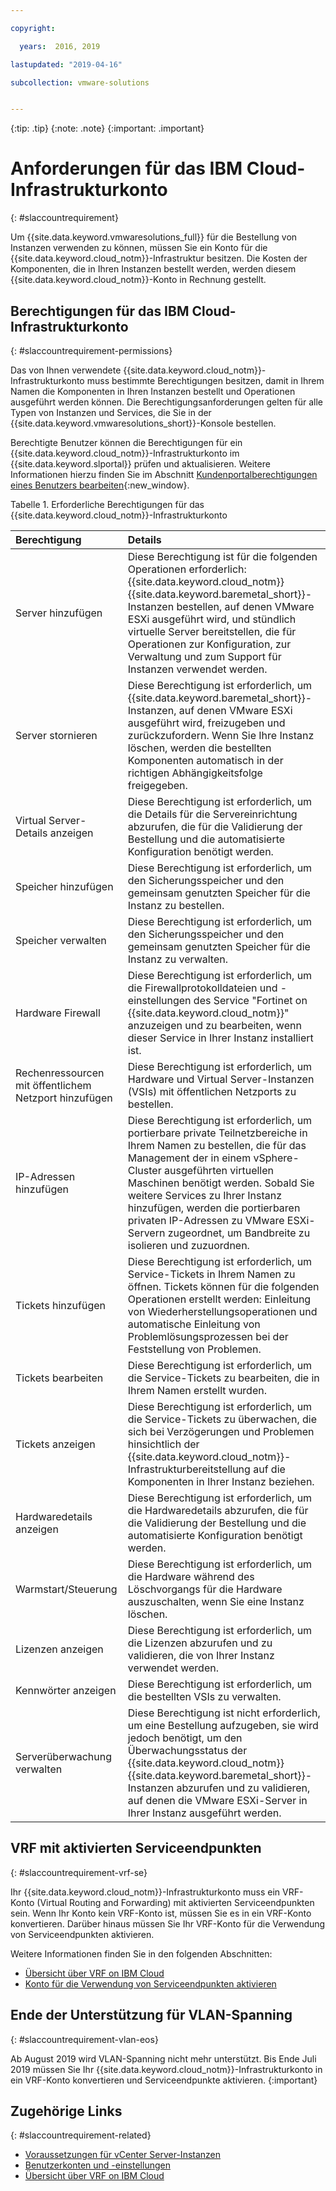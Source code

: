 ```yaml
---

copyright:

  years:  2016, 2019

lastupdated: "2019-04-16"

subcollection: vmware-solutions


---
```


{:tip: .tip}
{:note: .note}
{:important: .important}

# Anforderungen für das IBM Cloud-Infrastrukturkonto
{: #slaccountrequirement}

Um {{site.data.keyword.vmwaresolutions_full}} für die Bestellung von Instanzen verwenden zu können, müssen Sie ein Konto für die {{site.data.keyword.cloud_notm}}-Infrastruktur besitzen. Die Kosten der Komponenten, die in Ihren Instanzen bestellt werden, werden diesem {{site.data.keyword.cloud_notm}}-Konto in Rechnung gestellt.

## Berechtigungen für das IBM Cloud-Infrastrukturkonto
{: #slaccountrequirement-permissions}

Das von Ihnen verwendete {{site.data.keyword.cloud_notm}}-Infrastrukturkonto muss bestimmte Berechtigungen besitzen, damit in Ihrem Namen die Komponenten in Ihren Instanzen bestellt und Operationen ausgeführt werden können. Die Berechtigungsanforderungen gelten für alle Typen von Instanzen und Services, die Sie in der {{site.data.keyword.vmwaresolutions_short}}-Konsole bestellen.

Berechtigte Benutzer können die Berechtigungen für ein {{site.data.keyword.cloud_notm}}-Infrastrukturkonto im {{site.data.keyword.slportal}} prüfen und aktualisieren. Weitere Informationen hierzu finden Sie im Abschnitt [Kundenportalberechtigungen eines Benutzers bearbeiten](/docs/customer-portal?topic=customer-portal-customerportal_accuserprof#cp_editusercpperm){:new_window}.

Tabelle 1. Erforderliche Berechtigungen für das {{site.data.keyword.cloud_notm}}-Infrastrukturkonto

| Berechtigung         | Details                                 |
|:------------------ |:--------------------------------------- |
| Server hinzufügen | Diese Berechtigung ist für die folgenden Operationen erforderlich: {{site.data.keyword.cloud_notm}} {{site.data.keyword.baremetal_short}}-Instanzen bestellen, auf denen VMware ESXi ausgeführt wird, und stündlich virtuelle Server bereitstellen, die für Operationen zur Konfiguration, zur Verwaltung und zum Support für Instanzen verwendet werden. |
| Server stornieren | Diese Berechtigung ist erforderlich, um {{site.data.keyword.baremetal_short}}-Instanzen, auf denen VMware ESXi ausgeführt wird, freizugeben und zurückzufordern. Wenn Sie Ihre Instanz löschen, werden die bestellten Komponenten automatisch in der richtigen Abhängigkeitsfolge freigegeben. |
| Virtual Server-Details anzeigen | Diese Berechtigung ist erforderlich, um die Details für die Servereinrichtung abzurufen, die für die Validierung der Bestellung und die automatisierte Konfiguration benötigt werden. |
| Speicher hinzufügen | Diese Berechtigung ist erforderlich, um den Sicherungsspeicher und den gemeinsam genutzten Speicher für die Instanz zu bestellen. |
| Speicher verwalten | Diese Berechtigung ist erforderlich, um den Sicherungsspeicher und den gemeinsam genutzten Speicher für die Instanz zu verwalten. |
| Hardware Firewall | Diese Berechtigung ist erforderlich, um die Firewallprotokolldateien und -einstellungen des Service "Fortinet on {{site.data.keyword.cloud_notm}}" anzuzeigen und zu bearbeiten, wenn dieser Service in Ihrer Instanz installiert ist. |
| Rechenressourcen mit öffentlichem Netzport hinzufügen | Diese Berechtigung ist erforderlich, um Hardware und Virtual Server-Instanzen (VSIs) mit öffentlichen Netzports zu bestellen. |
| IP-Adressen hinzufügen | Diese Berechtigung ist erforderlich, um portierbare private Teilnetzbereiche in Ihrem Namen zu bestellen, die für das Management der in einem vSphere-Cluster ausgeführten virtuellen Maschinen benötigt werden. Sobald Sie weitere Services zu Ihrer Instanz hinzufügen, werden die portierbaren privaten IP-Adressen zu VMware ESXi-Servern zugeordnet, um Bandbreite zu isolieren und zuzuordnen. |
| Tickets hinzufügen | Diese Berechtigung ist erforderlich, um Service-Tickets in Ihrem Namen zu öffnen. Tickets können für die folgenden Operationen erstellt werden: Einleitung von Wiederherstellungsoperationen und automatische Einleitung von Problemlösungsprozessen bei der Feststellung von Problemen. |
| Tickets bearbeiten | Diese Berechtigung ist erforderlich, um die Service-Tickets zu bearbeiten, die in Ihrem Namen erstellt wurden. |
| Tickets anzeigen | Diese Berechtigung ist erforderlich, um die Service-Tickets zu überwachen, die sich bei Verzögerungen und Problemen hinsichtlich der {{site.data.keyword.cloud_notm}}-Infrastrukturbereitstellung auf die Komponenten in Ihrer Instanz beziehen. |
| Hardwaredetails anzeigen | Diese Berechtigung ist erforderlich, um die Hardwaredetails abzurufen, die für die Validierung der Bestellung und die automatisierte Konfiguration benötigt werden. |
| Warmstart/Steuerung | Diese Berechtigung ist erforderlich, um die Hardware während des Löschvorgangs für die Hardware auszuschalten, wenn Sie eine Instanz löschen. |
| Lizenzen anzeigen | Diese Berechtigung ist erforderlich, um die Lizenzen abzurufen und zu validieren, die von Ihrer Instanz verwendet werden. |
| Kennwörter anzeigen | Diese Berechtigung ist erforderlich, um die bestellten VSIs zu verwalten. |
| Serverüberwachung verwalten | Diese Berechtigung ist nicht erforderlich, um eine Bestellung aufzugeben, sie wird jedoch benötigt, um den Überwachungsstatus der {{site.data.keyword.cloud_notm}} {{site.data.keyword.baremetal_short}}-Instanzen abzurufen und zu validieren, auf denen die VMware ESXi-Server in Ihrer Instanz ausgeführt werden. |

## VRF mit aktivierten Serviceendpunkten
{: #slaccountrequirement-vrf-se}

Ihr {{site.data.keyword.cloud_notm}}-Infrastrukturkonto muss ein VRF-Konto (Virtual Routing and Forwarding) mit aktivierten Serviceendpunkten sein. Wenn Ihr Konto kein VRF-Konto ist, müssen Sie es in ein VRF-Konto konvertieren. Darüber hinaus müssen Sie Ihr VRF-Konto für die Verwendung von Serviceendpunkten aktivieren.

Weitere Informationen finden Sie in den folgenden Abschnitten:
* [Übersicht über VRF on IBM Cloud](/docs/infrastructure/direct-link?topic=direct-link-overview-of-virtual-routing-and-forwarding-vrf-on-ibm-cloud)
* [Konto für die Verwendung von Serviceendpunkten aktivieren](/docs/services/service-endpoint?topic=service-endpoint-getting-started#cs_cli_install_steps)

## Ende der Unterstützung für VLAN-Spanning
{: #slaccountrequirement-vlan-eos}

Ab August 2019 wird VLAN-Spanning nicht mehr unterstützt. Bis Ende Juli 2019 müssen Sie Ihr {{site.data.keyword.cloud_notm}}-Infrastrukturkonto in ein VRF-Konto konvertieren und Serviceendpunkte aktivieren.
{:important}

## Zugehörige Links
{: #slaccountrequirement-related}

* [Voraussetzungen für vCenter Server-Instanzen](/docs/services/vmwaresolutions/vcenter?topic=vmware-solutions-vc_planning)
* [Benutzerkonten und -einstellungen](/docs/services/vmwaresolutions/vmonic?topic=vmware-solutions-useraccount)
* [Übersicht über VRF on IBM Cloud](/docs/infrastructure/direct-link?topic=direct-link-overview-of-virtual-routing-and-forwarding-vrf-on-ibm-cloud)

